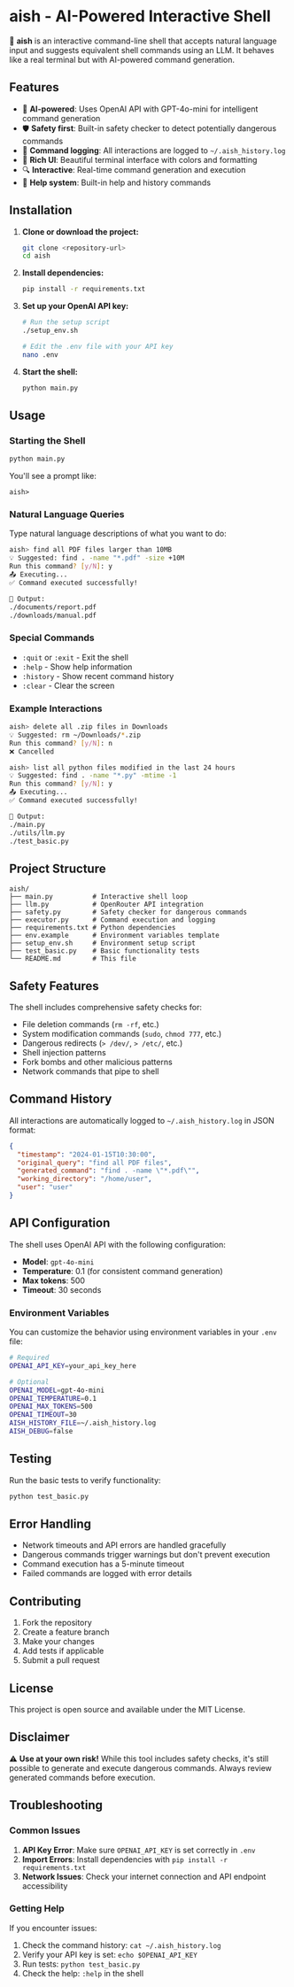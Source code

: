 # aish - AI-Powered Interactive Shell

🧠 **aish** is an interactive command-line shell that accepts natural language input and suggests equivalent shell commands using an LLM. It behaves like a real terminal but with AI-powered command generation.

## Features

- 🤖 **AI-powered**: Uses OpenAI API with GPT-4o-mini for intelligent command generation
- 🛡️ **Safety first**: Built-in safety checker to detect potentially dangerous commands
- 📝 **Command logging**: All interactions are logged to `~/.aish_history.log`
- 🎨 **Rich UI**: Beautiful terminal interface with colors and formatting
- 🔍 **Interactive**: Real-time command generation and execution
- 📖 **Help system**: Built-in help and history commands

## Installation

1. **Clone or download the project:**
   ```bash
   git clone <repository-url>
   cd aish
   ```

2. **Install dependencies:**
   ```bash
   pip install -r requirements.txt
   ```

3. **Set up your OpenAI API key:**
   ```bash
   # Run the setup script
   ./setup_env.sh
   
   # Edit the .env file with your API key
   nano .env
   ```

4. **Start the shell:**
   ```bash
   python main.py
   ```

## Usage

### Starting the Shell

```bash
python main.py
```

You'll see a prompt like:
```
aish> 
```

### Natural Language Queries

Type natural language descriptions of what you want to do:

```bash
aish> find all PDF files larger than 10MB
💡 Suggested: find . -name "*.pdf" -size +10M
Run this command? [y/N]: y
📤 Executing...
✅ Command executed successfully!

📄 Output:
./documents/report.pdf
./downloads/manual.pdf
```

### Special Commands

- `:quit` or `:exit` - Exit the shell
- `:help` - Show help information
- `:history` - Show recent command history
- `:clear` - Clear the screen

### Example Interactions

```bash
aish> delete all .zip files in Downloads
💡 Suggested: rm ~/Downloads/*.zip
Run this command? [y/N]: n
❌ Cancelled

aish> list all python files modified in the last 24 hours
💡 Suggested: find . -name "*.py" -mtime -1
Run this command? [y/N]: y
📤 Executing...
✅ Command executed successfully!

📄 Output:
./main.py
./utils/llm.py
./test_basic.py
```

## Project Structure

```
aish/
├── main.py          # Interactive shell loop
├── llm.py           # OpenRouter API integration
├── safety.py        # Safety checker for dangerous commands
├── executor.py      # Command execution and logging
├── requirements.txt # Python dependencies
├── env.example      # Environment variables template
├── setup_env.sh     # Environment setup script
├── test_basic.py    # Basic functionality tests
└── README.md        # This file
```

## Safety Features

The shell includes comprehensive safety checks for:

- File deletion commands (`rm -rf`, etc.)
- System modification commands (`sudo`, `chmod 777`, etc.)
- Dangerous redirects (`> /dev/`, `> /etc/`, etc.)
- Shell injection patterns
- Fork bombs and other malicious patterns
- Network commands that pipe to shell

## Command History

All interactions are automatically logged to `~/.aish_history.log` in JSON format:

```json
{
  "timestamp": "2024-01-15T10:30:00",
  "original_query": "find all PDF files",
  "generated_command": "find . -name \"*.pdf\"",
  "working_directory": "/home/user",
  "user": "user"
}
```

## API Configuration

The shell uses OpenAI API with the following configuration:

- **Model**: `gpt-4o-mini`
- **Temperature**: 0.1 (for consistent command generation)
- **Max tokens**: 500
- **Timeout**: 30 seconds

### Environment Variables

You can customize the behavior using environment variables in your `.env` file:

```bash
# Required
OPENAI_API_KEY=your_api_key_here

# Optional
OPENAI_MODEL=gpt-4o-mini
OPENAI_TEMPERATURE=0.1
OPENAI_MAX_TOKENS=500
OPENAI_TIMEOUT=30
AISH_HISTORY_FILE=~/.aish_history.log
AISH_DEBUG=false
```

## Testing

Run the basic tests to verify functionality:

```bash
python test_basic.py
```

## Error Handling

- Network timeouts and API errors are handled gracefully
- Dangerous commands trigger warnings but don't prevent execution
- Command execution has a 5-minute timeout
- Failed commands are logged with error details

## Contributing

1. Fork the repository
2. Create a feature branch
3. Make your changes
4. Add tests if applicable
5. Submit a pull request

## License

This project is open source and available under the MIT License.

## Disclaimer

⚠️ **Use at your own risk!** While this tool includes safety checks, it's still possible to generate and execute dangerous commands. Always review generated commands before execution.

## Troubleshooting

### Common Issues

1. **API Key Error**: Make sure `OPENAI_API_KEY` is set correctly in `.env`
2. **Import Errors**: Install dependencies with `pip install -r requirements.txt`
3. **Network Issues**: Check your internet connection and API endpoint accessibility

### Getting Help

If you encounter issues:

1. Check the command history: `cat ~/.aish_history.log`
2. Verify your API key is set: `echo $OPENAI_API_KEY`
3. Run tests: `python test_basic.py`
4. Check the help: `:help` in the shell 
